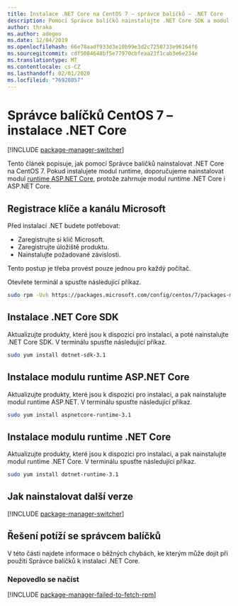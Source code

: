 ```yaml
---
title: Instalace .NET Core na CentOS 7 – správce balíčků – .NET Core
description: Pomocí Správce balíčků nainstalujte .NET Core SDK a modul runtime v CentOS 7.
author: thraka
ms.author: adegeo
ms.date: 12/04/2019
ms.openlocfilehash: 66e78aadf933d3e10b99e3d2c7258733e96164f6
ms.sourcegitcommit: cdf5084648bf5e77970cbfeaa23f1cab3e6e234e
ms.translationtype: MT
ms.contentlocale: cs-CZ
ms.lasthandoff: 02/01/2020
ms.locfileid: "76920857"
---
```

# <a name="centos-7-package-manager---install-net-core"></a>Správce balíčků CentOS 7 – instalace .NET Core

[!INCLUDE [package-manager-switcher](./includes/package-manager-switcher.md)]

Tento článek popisuje, jak pomocí Správce balíčků nainstalovat .NET Core na CentOS 7. Pokud instalujete modul runtime, doporučujeme nainstalovat modul [runtime ASP.NET Core](#install-the-aspnet-core-runtime), protože zahrnuje modul runtime .NET Core i ASP.NET Core.

## <a name="register-microsoft-key-and-feed"></a>Registrace klíče a kanálu Microsoft

Před instalací .NET budete potřebovat:

- Zaregistrujte si klíč Microsoft.
- Zaregistrujte úložiště produktu.
- Nainstalujte požadované závislosti.

Tento postup je třeba provést pouze jednou pro každý počítač.

Otevřete terminál a spusťte následující příkaz.

```bash
sudo rpm -Uvh https://packages.microsoft.com/config/centos/7/packages-microsoft-prod.rpm
```

## <a name="install-the-net-core-sdk"></a>Instalace .NET Core SDK

Aktualizujte produkty, které jsou k dispozici pro instalaci, a poté nainstalujte .NET Core SDK. V terminálu spusťte následující příkaz.

```bash
sudo yum install dotnet-sdk-3.1
```

## <a name="install-the-aspnet-core-runtime"></a>Instalace modulu runtime ASP.NET Core

Aktualizujte produkty, které jsou k dispozici pro instalaci, a pak nainstalujte modul runtime ASP.NET. V terminálu spusťte následující příkaz.

```bash
sudo yum install aspnetcore-runtime-3.1
```

## <a name="install-the-net-core-runtime"></a>Instalace modulu runtime .NET Core

Aktualizujte produkty, které jsou k dispozici pro instalaci, a pak nainstalujte modul runtime .NET Core. V terminálu spusťte následující příkaz.

```bash
sudo yum install dotnet-runtime-3.1
```

## <a name="how-to-install-other-versions"></a>Jak nainstalovat další verze

[!INCLUDE [package-manager-switcher](./includes/package-manager-heading-hack-pkgname.md)]

## <a name="troubleshoot-the-package-manager"></a>Řešení potíží se správcem balíčků

V této části najdete informace o běžných chybách, ke kterým může dojít při použití Správce balíčků k instalaci .NET Core.

### <a name="failed-to-fetch"></a>Nepovedlo se načíst

[!INCLUDE [package-manager-failed-to-fetch-rpm](includes/package-manager-failed-to-fetch-rpm.md)]
